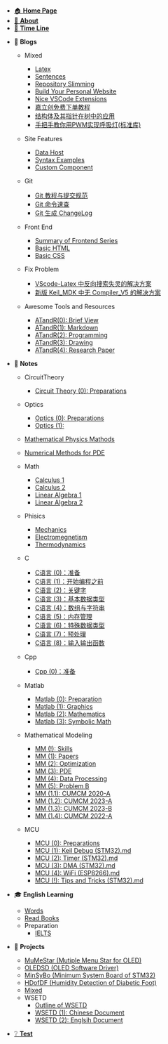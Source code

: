 - [🏠 **Home Page**](HOMEPAGE.md)
- [👋 **About**](README.md)
- [📃 **Time Line**](TimeLine.md)
<!-- - [📰 **To Be Dealing With**](ToBeDealingWith.md) -->




- 📓 **Blogs**
  - Mixed <!-- empty line is necessary to avoid the error -->

    - [Latex](Blogs/Mixed/Latex.md)
    - [Sentences](Blogs/Mixed/Sentences.md)  
    - [Repository Slimming](Blogs/Mixed/RepoSlimming.md)
    - [Build Your Personal Website](Blogs/Mixed/BuildYourSite.md)
    - [Nice VSCode Extensions](Blogs/Mixed/Nice%20VSCode%20Extenstions.md)
    - [嘉立创免费下单教程](Blogs/Mixed/嘉立创免费下单教程.md)
    - [结构体及其指针在树中的应用](Blogs/Mixed/结构体及其指针在树中的应用.md)
    - [手把手教你用PWM实现呼吸灯(标准库)](Blogs/Mixed/手把手教你用PWM实现呼吸灯(标准库).md)
  - Site Features
    - [Data Host](Blogs/SiteFeatures/Data%20Host.md)
    - [Syntax Examples](Blogs/SiteFeatures/Syntax%20Examples.md)
    - [Custom Component](Blogs/SiteFeatures/Custom%20Component.md)
  - Git
    - [Git 教程与提交规范](Blogs/Git/Git教程与提交规范.md)
    - [Git 命令速查](Blogs/Git/Git命令速查.md)
    - [Git 生成 ChangeLog](Blogs/Git/Git生成ChangeLog.md)
  - Front End
    - [Summary of Frontend Series](Blogs/FrontEnd/Summary%20of%20Front%20End%20Series.md)
    - [Basic HTML](Blogs/FrontEnd/Basic%20HTML.md)
    - [Basic CSS](Blogs/FrontEnd/Basic%20CSS.md)
  - Fix Problem
    - [VScode-Latex 中反向搜索失灵的解决方案](Blogs/FixProblem/VScode-Latex中反向搜索失灵的解决方案.md)
    - [新版 Keil_MDK 中无 Compiler_V5 的解决方案](Blogs/FixProblem/新版keil_MDK中无compiler_v5的解决方案.md)
  - Awesome Tools and Resources
    - [ATandR(0): Brief View](Blogs/ATandR/ATandR(0)-BriefView.md)
    - [ATandR(1): Markdown](Blogs/ATandR/ATandR(1)-Markdown.md)
    - [ATandR(2): Programming](Blogs/ATandR/ATandR(2)-Programming.md)
    - [ATandR(3): Drawing](Blogs/ATandR/ATandR(3)-Drawing.md)
    - [ATandR(4): Research Paper](Blogs/ATandR/ATandR(4)-ResearchPaper.md)


- 📖 **Notes**
  - CircuitTheory
    - [Circuit Theory (0): Preparations](Notes/MajorCourses/CircuitTheory/CircuitTheoryNotes(0)-Preparations.md)
  - Optics

      - [Optics (0): Preparations](Notes/Phisics/Optics/OpticsNotes(0)-Preparations.md)
      - [Optics (1):](Notes/Phisics/Optics/OpticsNotes(1)-.md)
  - [Mathematical Physics Mathods](Notes/Math/MathematicalPhysicsMathods.md)
  - [Numerical Methods for PDE](Notes/Math/NumericalMethodsForPDE.md)

  - Math
    - [Calculus 1](Notes/Math/Calculus1Notes.md)
    - [Calculus 2](Notes/Math/Calculus2Notes.md)
    - [Linear Algebra 1](Notes/Math/LinearAlgebra1Notes.md)
    - [Linear Algebra 2](Notes/Math/LinearAlgebra2Notes.md)
  - Phisics
    - [Mechanics](Notes/Phisics/Mecanics%20notes.md)
    - [Electromegnetism](Notes/Phisics/Electromegnetism%20Notes.md)
    - [Thermodynamics](Notes/Phisics/Thermodynamics%20notes.md)

  - C
    - [C语言 (0)：准备](Notes/C/CNotes(0)-Preparation.md)
    - [C语言 (1)：开始编程之前](Notes/C/CNotes(1)-BeforeStarting.md)
    - [C语言 (2)：关键字](Notes/C/CNotes(2)-MemoryAndKeywords.md)
    - [C语言 (3)：基本数据类型](Notes/C/CNotes(3)-DataTypes.md)
    - [C语言 (4)：数组与字符串](Notes/C/CNotes(4)-ArrayAndString.md)
    - [C语言 (5)：内存管理](Notes/C/CNotes(5)-MemoryManagement.md)
    - [C语言 (6)：特殊数据类型](Notes/C/CNotes(6)-SpecialDataTypes.md)
    - [C语言 (7)：预处理](Notes/C/CNotes(7)-Preproccess.md)
    - [C语言 (8)：输入输出函数](Notes/C/CNotes(8)-IOFunctions.md)
  - Cpp
    - [Cpp (0)：准备](Notes/Cpp/CppNotes(0)-Preparation.md)
  - Matlab
    - [Matlab (0): Preparation](Notes/Matlab/MatlabNotes(0)-Preparation.md)
    - [Matlab (1): Graphics](Notes/Matlab/MatlabNotes(1)-Graphics.md)
    - [Matlab (2): Mathematics](Notes/Matlab/MatlabNotes(2)-Mathematics.md)
    - [Matlab (3): Symbolic Math](Notes/Matlab/MatlabNotes(3)-SymbolicMath.md)
  - Mathematical Modeling
    - [MM (!): Skills](Notes/MathematicalModeling/MM(!)-Skills.md)
    - [MM (1): Papers](Notes/MathematicalModeling/MM(1)-Papers.md)
    - [MM (2): Optimization](Notes/MathematicalModeling/MM(2)-Optimization.md)
    - [MM (3): PDE](Notes/MathematicalModeling/MM(3)-PDE.md)
    - [MM (4): Data Processing](Notes/MathematicalModeling/MM(4)-DataProcessing.md)
    - [MM (5): Problem B](Notes/MathematicalModeling/MM(5)-ProblemB.md)
    - [MM (1.1): CUMCM 2020-A](Notes/MathematicalModeling/MM(1.1)-CUMCM2020A.md)
    - [MM (1.2): CUMCM 2023-A](Notes/MathematicalModeling/MM(1.2)-CUMCM2023A.md)
    - [MM (1.3): CUMCM 2023-B](Notes/MathematicalModeling/MM(1.3)-CUMCM2023B.md)
    - [MM (1.4): CUMCM 2022-A](Notes/MathematicalModeling/MM(1.4)-CUMCM2022A.md)
  - MCU
    - [MCU (0): Preparations](Notes/MCU/MCUNotes(0)-Preparations.md)
    - [MCU (1): Keil Debug (STM32).md](Notes/MCU/MCUNotes(1)-KeilDebug(STM32).md)
    - [MCU (2): Timer (STM32).md](Notes/MCU/MCUNotes(2)-Timer(STM32).md)
    - [MCU (3): DMA (STM32).md](Notes/MCU/MCUNotes(3)-DMA(STM32).md)
    - [MCU (4): WiFi (ESP8266).md](Notes/MCU/MCUNotes(4)-WiFi(ESP8266).md)
    - [MCU (!): Tips and Tricks (STM32).md](Notes/MCU/MCUNotes(!)-TipsAndTricks(STM32).md)

- 🎓 **English Learning**
  - [Words](EnglishLearning/Words.md)
  - [Read Books](EnglishLearning/ReadBooks.md)
  - Preparation
    - [IELTS](EnglishLearning/Preparation/IELTS.md)



- 📝 **Projects**

  - [MuMeStar (Mutiple Menu Star for OLED)](Projects/MuMeStar.md)
  - [OLEDSD (OLED Software Driver)](Projects/OLEDSD.md)
  - [MinSyBo (Minimum System Board of STM32)](Projects/MinSyBo.md)
  - [HDofDF (Humidity Detection of Diabetic Foot)](Projects/HDofDF.md)
  - [Mixed](Projects/Mixed.md)
  - WSETD
    - [Outline of WSETD](Projects/WSETD/OutlineOfWSETD.md)
    - [WSETD (1): Chinese Document](Projects/WSETD/WSETD(1)-ChineseDocument.md)
    - [WSETD (2): Englsih Document](Projects/WSETD/WSETD(2)-EnglishDocument.md)



- [❔ **Test**](Test.md)
<!-- 🔗 -->